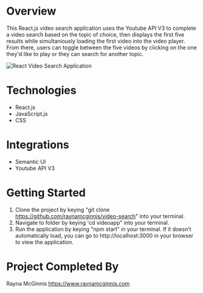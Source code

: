 # Overview

This React.js video search application uses the Youtube API V3 to complete a video search based on the topic of choice, then displays the first five results while simultaniously loading the first video into the video player. From there, users can toggle between the five videos by clicking on the one they'd like to play or they can search for another topic.

![React Video Search Application](./src/images/videosearch.png) 

# Technologies
- React.js
- JavaScript.js
- CSS

# Integrations
- Semantic UI
- Youtube API V3

# Getting Started

1. Clone the project by keying "git clone https://github.com/raynamcginnis/video-search" into your terminal.
2. Navigate to folder by keying 'cd videoapp" into your terminal.  
3. Run the application by keying "npm start" in your terminal. If it doesn't automatically load, you can go to http://localhost:3000 in your browser to view the application.

# Project Completed By

Rayna McGinnis
https://www.raynamcginnis.com